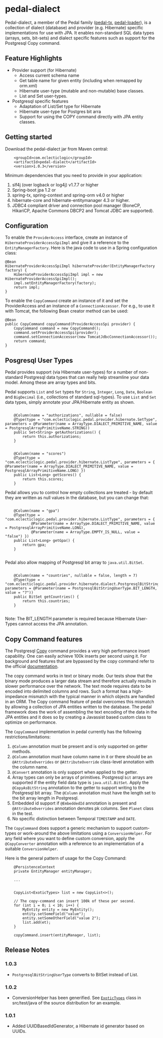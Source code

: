 pedal-dialect
=============

Pedal-dialect, a member of the Pedal family ([pedal-tx](https://github.com/eclecticlogic/pedal-tx), [pedal-loader](https://github.com/eclecticlogic/pedal-loader)), is a collection of dialect (database) and provider (e.g. Hibernate) specific implementations for use with JPA. It enables non-standard SQL data types (arrays, sets, bit-sets) and dialect specific features such as support for the Postgresql Copy command.

## Feature Highlights

- Provider support (for Hibernate)
	- Access current schema name
	- Get table name for given entity (including when remapped by orm.xml)
	- Hibernate user-type (mutable and non-mutable) base classes.
	- List and Set user-types.
- Postgresql specific features
	- Adaptation of List/Set type for Hibernate
	- Hibernate user-type for Postgres bit arra
	- Support for using the COPY command directly with JPA entity classes.

## Getting started

Download the pedal-dialect jar from Maven central:

```
	<groupId>com.eclecticlogic</groupId>
	<artifactId>pedal-dialect</artifactId>
	<version>1.0.3</version>
```

Minimum dependencies that you need to provide in your application:

1. slf4j (over logback or log4j) v1.7.7 or higher
2. Spring-boot jpa 1.2 or
2. spring-tx, spring-context and spring-orm v4.0 or higher
4. hibernate-core and hibernate-entitymanager 4.3 or higher.
5. JDBC4 compliant driver and connection pool manager (BoneCP, HikariCP, Apache Commons DBCP2 and Tomcat JDBC are supported).


## Configuration

To enable the `ProviderAccess` interface, create an instance of `HibernateProviderAccessSpiImpl` and give it a reference to the `EntityManagerFactory`. Here is the java code to use in a Spring configuration class:

    
    @Bean
    HibernateProviderAccessSpiImpl hibernateProvider(EntityManagerFactory factory) {
        HibernateProviderAccessSpiImpl impl = new HibernateProviderAccessSpiImpl();
        impl.setEntityManagerFactory(factory);
        return impl;
    }


To enable the `CopyCommand` create an instance of it and set the ProviderAccess and an instance of a `ConnectionAccessor`. For e.g., to use it with Tomcat, the following Bean creator method can be used:

    

    @Bean
    public CopyCommand copyCommand(ProviderAccessSpi provider) {
        CopyCommand command = new CopyCommand();
        command.setProviderAccessSpi(provider);
        command.setConnectionAccessor(new TomcatJdbcConnectionAccessor());
        return command;
    }

## Posgresql User Types

Pedal provides support (via Hibernate user-types) for a number of non-standard Postgresql data types that can really help streamline your data model. Among these are array types and bits.

Pedal supports `List` and `Set` types for `String`, `Integer`, `Long`, `Date`, `Boolean` and `BigDecimal` (i.e., collections of standard sql-types). To use `List` and `Set` data types, simply annotate your JPA/Hibernate entity as shown.

```

    @Column(name = "authorizations", nullable = false)
    @Type(type = "com.eclecticlogic.pedal.provider.hibernate.SetType", parameters = @Parameter(name = ArrayType.DIALECT_PRIMITIVE_NAME, value = PostgresqlArrayPrimitiveName.STRING))
    public Set<String> getAuthorizations() {
        return this.authorizations;
    }


    @Column(name = "scores")
    @Type(type = "com.eclecticlogic.pedal.provider.hibernate.ListType", parameters = { @Parameter(name = ArrayType.DIALECT_PRIMITIVE_NAME, value = PostgresqlArrayPrimitiveName.LONG) })
    public List<Long> getScores() {
        return this.scores;
    }

```

Pedal allows you to control how empty collections are treated - by default they are written as null values in the database, but you can change that:

```

    @Column(name = "gpa")
    @Type(type = "com.eclecticlogic.pedal.provider.hibernate.ListType", parameters = {
            @Parameter(name = ArrayType.DIALECT_PRIMITIVE_NAME, value = PostgresqlArrayPrimitiveName.LONG),
            @Parameter(name = ArrayType.EMPTY_IS_NULL, value = "false") })
    public List<Long> getGpa() {
        return gpa;
    }


```

Pedal also allow mapping of Postgresql bit array to `java.util.BitSet`. 

```

    @Column(name = "countries", nullable = false, length = 7)
    @Type(type = "com.eclecticlogic.pedal.provider.hibernate.dialect.PostgresqlBitStringUserType", parameters = @Parameter(name = PostgresqlBitStringUserType.BIT_LENGTH, value = "7"))
    public BitSet getCountries() {
        return this.countries;
    }


```

Note: The BIT_LENGTH parameter is required because Hibernate User-Types cannot access the JPA annotation.

## Copy Command features

The Postgresql [Copy](http://www.postgresql.org/docs/9.1/static/sql-copy.html) command provides a very high performance insert capability. One can easily achieve 100k inserts per second using it. For background and features that are bypassed by the copy command refer to the official [documentation](http://www.postgresql.org/docs/9.1/static/sql-copy.html).

The copy command works in text or binary mode. Our tests show that the binary mode produces a larger data stream and therefore actually results in slower performance over the network. The text mode requires data to be encoded into delimited columns and rows. Such a format has a high-impedance mismatch with the typical manner in which objects are handled in an ORM. The Copy command feature of pedal overcomes this mismatch by allowing a collection of JPA entities written to the database. The pedal framework does the work of assembling the text encoding of the data in the JPA entities and it does so by creating a Javassist based custom class to optimize on performance.

The `CopyCommand` implementation in pedal currently has the following restrictions/limitations:

1. `@Column` annotation must be present and is only supported on getter methods.
2. `@Column` annotation must have column name in it or there should be an `@AttributeOverrides` or `@AttributeOverride` class-level annotation with the column name.
3. `@Convert` annotation is only support when applied to the getter.
4. Array types can only be arrays of primitives. Postgresql `bit` arrays are supported if the entity field data type is `java.util.BitSet`. Apply the `@CopyAsBitString` annotation to the getter to support writing to the Postgresql bit array. The `@Column` annotation must have the length set to the bit array length in Postgresql.
5. Embedded id support if `@EmbeddedId` annotation is present and `@AttributeOverrides` annotation denotes pk columns. See `Planet` class in the test.
6. No specific distinction between Temporal `TIMESTAMP` and `DATE`.

The `CopyCommand` does support a generic mechanism to support custom-types or work-around the above limitations using a `ConversionHelper`. For any field where you want to define custom conversion, apply the `@CopyConverter` annotation with a reference to an implementation of a suitable `ConversionHelper`.

Here is the general pattern of usage for the Copy Command:


        @PersistenceContext
        private EntityManager entityManager;

        ...        

        
        CopyList<ExoticTypes> list = new CopyList<>();

        // The copy-command can insert 100k of these per second.
        for (int i = 0; i < 10; i++) {
            MyEntity entity = new MyEntity();
            entity.setSomeField("value");
            entity.setSomeOtherField("value 2");
            list.add(et);
        }

        copyCommand.insert(entityManager, list);


## Release Notes

### 1.0.3

- `PostgresqlBitStringUserType` converts to BitSet instead of List<Boolean>.

### 1.0.2

- ConversionHelper has been generified. See [`ExoticTypes`](https://raw.githubusercontent.com/eclecticlogic/pedal-dialect/master/src/test/java/com/eclecticlogic/pedal/dm/ExoticTypes.java) class in src/test/java of the source distribution for an example.

### 1.0.1

- Added UUIDBasedIdGenerator, a Hibernate id generator based on UUIDs. 